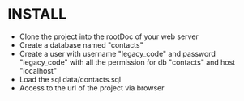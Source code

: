 INSTALL
=======

* Clone the project into the rootDoc of your web server
* Create a database named "contacts"
* Create a user with username "legacy_code" and password "legacy_code" with all the permission for db "contacts" and host "localhost"
* Load the sql data/contacts.sql
* Access to the url of the project via browser
